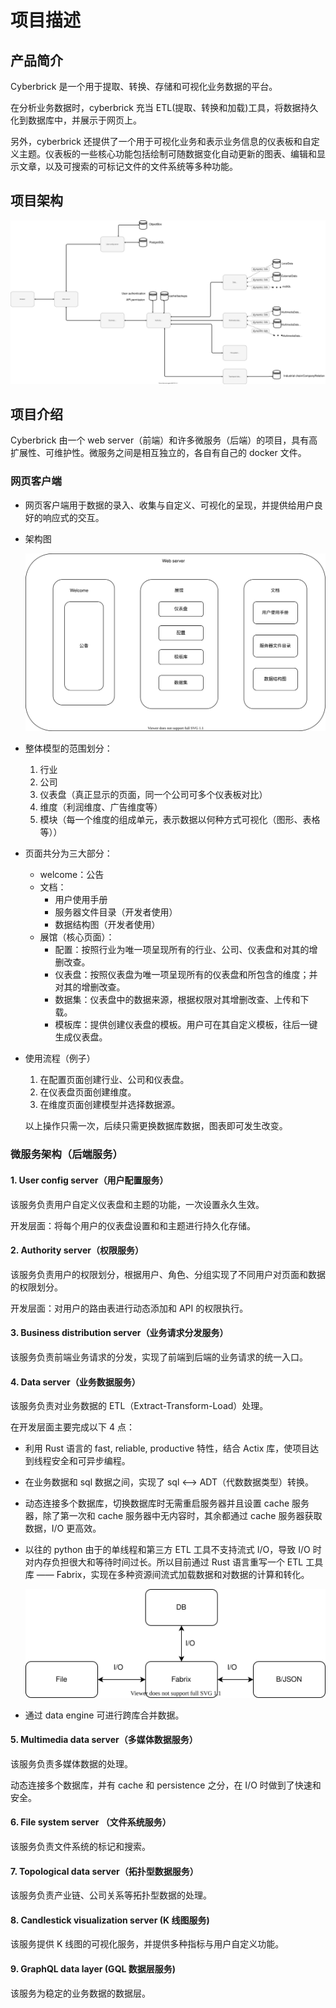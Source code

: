 # 项目描述

## 产品简介

Cyberbrick 是一个用于提取、转换、存储和可视化业务数据的平台。

在分析业务数据时，cyberbrick 充当 ETL(提取、转换和加载)工具，将数据持久化到数据库中，并展示于网页上。

另外，cyberbrick 还提供了一个用于可视化业务和表示业务信息的仪表板和自定义主题。仪表板的一些核心功能包括绘制可随数据变化自动更新的图表、编辑和显示文章，以及可搜索的可标记文件的文件系统等多种功能。

## 项目架构

![image-20210928174601400](./Microservice.svg)

## 项目介绍

Cyberbrick 由一个 web server（前端）和许多微服务（后端）的项目，具有高扩展性、可维护性。微服务之间是相互独立的，各自有自己的 docker 文件。

### 网页客户端

- 网页客户端用于数据的录入、收集与自定义、可视化的呈现，并提供给用户良好的响应式的交互。

- 架构图

  ![image-20210929142408233](./WebServer.svg)

- 整体模型的范围划分：

  1. 行业
  2. 公司
  3. 仪表盘（真正显示的页面，同一个公司可多个仪表板对比）
  4. 维度（利润维度、广告维度等）
  5. 模块（每一个维度的组成单元，表示数据以何种方式可视化（图形、表格等））

- 页面共分为三大部分：

  - welcome：公告
  - 文档：
    - 用户使用手册
    - 服务器文件目录（开发者使用）
    - 数据结构图（开发者使用）
  - 展馆（核心页面）：
    - 配置：按照行业为唯一项呈现所有的行业、公司、仪表盘和对其的增删改查。
    - 仪表盘：按照仪表盘为唯一项呈现所有的仪表盘和所包含的维度；并对其的增删改查。
    - 数据集：仪表盘中的数据来源，根据权限对其增删改查、上传和下载。
    - 模板库：提供创建仪表盘的模板。用户可在其自定义模板，往后一键生成仪表盘。

- 使用流程（例子）

  1. 在配置页面创建行业、公司和仪表盘。
  2. 在仪表盘页面创建维度。
  3. 在维度页面创建模型并选择数据源。

  以上操作只需一次，后续只需更换数据库数据，图表即可发生改变。

### 微服务架构（后端服务）

#### 1. User config server（用户配置服务）

该服务负责用户自定义仪表盘和主题的功能，一次设置永久生效。

开发层面：将每个用户的仪表盘设置和和主题进行持久化存储。

#### 2. Authority server（权限服务）

该服务负责用户的权限划分，根据用户、角色、分组实现了不同用户对页面和数据的权限划分。

开发层面：对用户的路由表进行动态添加和 API 的权限执行。

#### 3. Business distribution server（业务请求分发服务）

该服务负责前端业务请求的分发，实现了前端到后端的业务请求的统一入口。

#### 4. Data server（业务数据服务）

该服务负责对业务数据的 ETL（Extract-Transform-Load）处理。

在开发层面主要完成以下 4 点：

- 利用 Rust 语言的 fast, reliable, productive 特性，结合 Actix 库，使项目达到线程安全和可异步编程。

- 在业务数据和 sql 数据之间，实现了 sql <——> ADT（代数数据类型）转换。

- 动态连接多个数据库，切换数据库时无需重启服务器并且设置 cache 服务器，除了第一次和 cache 服务器中无内容时，其余都通过 cache 服务器获取数据，I/O 更高效。

- 以往的 python 由于的单线程和第三方 ETL 工具不支持流式 I/O，导致 I/O 时对内存负担很大和等待时间过长。所以目前通过 Rust 语言重写一个 ETL 工具库 —— Fabrix，实现在多种资源间流式加载数据和对数据的计算和转化。

  ![Fabrix.svg](./Fabrix.svg)

- 通过 data engine 可进行跨库合并数据。

#### 5. Multimedia data server（多媒体数据服务）

该服务负责多媒体数据的处理。

动态连接多个数据库，并有 cache 和 persistence 之分，在 I/O 时做到了快速和安全。

#### 6. File system server （文件系统服务）

该服务负责文件系统的标记和搜索。

#### 7. Topological data server（拓扑型数据服务）

该服务负责产业链、公司关系等拓扑型数据的处理。

#### 8. Candlestick visualization server (K 线图服务)

该服务提供 K 线图的可视化服务，并提供多种指标与用户自定义功能。

#### 9. GraphQL data layer (GQL 数据层服务)

该服务为稳定的业务数据的数据层。
